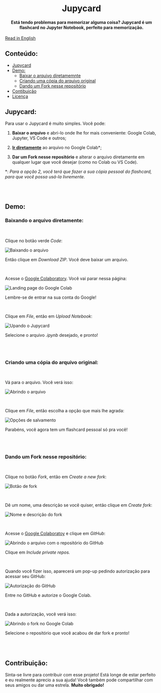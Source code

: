 <h1 align="center"> Jupycard</h1>

<div align="center">
<h4>Está tendo problemas para memorizar alguma coisa? Jupycard é um flashcard no Jupyter Notebook, perfeito para memorização.</h4>
</div>

[Read in English](/project-jupycard/readme.md)

<h2>Conteúdo:</h2>

- [Jupycard](#jupycard)
- [Demo:](#demo)
    - [Baixar o arquivo diretamemnte](#baixando-o-arquivo-diretamente)
    - [Criando uma cópia do arquivo original](#criando-uma-cópia-do-arquivo-original)
    - [Dando um Fork nesse repositório](#dando-um-fork-nesse-repositório)
- [Contibuição](#contribuição)
- [Licença](/Jupycard/license.md)

## Jupycard:

Para usar o Jupycard é muito simples. Você pode:

1. **Baixar o arquivo** e abri-lo onde lhe for mais conveniente: Google Colab, Jupyter, VS Code e outros;

2. **[Ir diretamente](https://colab.research.google.com/drive/15n4szAatgZnPKI4pAdXCmKEUJBiQp1Uk?usp=sharing")** ao arquivo no Google Colab*;

3. **Dar um Fork nesse repositório** e alterar o arquivo diretamente em qualquer lugar que você desejar (como no Colab ou VS Code).

*: *Para a opção 2, você terá que fazer a sua cópia pessoal do flashcard, para que você possa usá-la livremente.*

<br />
<br />

## Demo:

### Baixando o arquivo diretamente:
<br />

Clique no botão verde *Code*:

![Baixando o arquivo](/Jupycard/src/option1-step1-downloading-file.jpg) 

Então clique em *Download ZIP*. Você deve baixar um arquivo.

<br />

Acesse o [Google Colaboratory](https://colab.research.google.com). Você vai parar nessa página:

![Landing page do Google Colab](/Jupycard/src/option1-step2-google-colab.jpg)

Lembre-se de entrar na sua conta do Google!

<br />

Clique em *File*, então em *Upload Notebook*:

![Upando o Jupycard](/Jupycard/src/option1-step3-uploading-jupycard.jpg)

Selecione o arquivo *.ipynb* desejado, e pronto!

<br />
<br />

### Criando uma cópia do arquivo original:
<br />

Vá para o arquivo. Você verá isso:

![Abrindo o arquivo](/Jupycard/src/option2-step1-go-to-file.jpg)

<br />

Clique em *File*, então escolha a opção que mais lhe agrada:

![Opções de salvamento](/Jupycard/src/option2-step2-save-file.jpg)

Parabéns, você agora tem um flashcard pessoal só pra você!

<br />
<br />

### Dando um Fork nesse repositório:
<br />

Clique no botão *Fork*, então em *Create a new fork*:

![Botão de fork](/Jupycard/src/option3-step1-creating-a-fork.jpg)

<br />

Dê um nome, uma descrição se você quiser, então clique em *Create fork*:

![Nome e descrição do fork](/Jupycard/src/option3-step2-naming-the-fork.jpg)

<br />

Acesse o [Google Colaboratoy](https://colab.research.google.com) e clique em *GitHub*:

![Abrindo o arquivo com o repositório do GitHub](/Jupycard/src/option3-step3-github-to-colab.jpg)

Clique em *Include private repos.*

<br />

Quando você fizer isso, aparecerá um pop-up pedindo autorização para acessar seu GitHub:

![Autorização do GitHub](/Jupycard/src/option3-step4-authorization.jpg)

Entre no GitHub e autorize o Google Colab.

<br />

Dada a autorização, você verá isso:

![Abrindo o fork no Google Colab](/Jupycard/src/option3-step5-opening-fork-in-colab.jpg)

Selecione o repositório que você acabou de dar fork e pronto!

<br />
<br />

## Contribuição:
Sinta-se livre para contribuir com esse projeto! Está longe de estar perfeito e eu realmente aprecio a sua ajuda! Você também pode compartilhar com seus amigos ou dar uma estrela. **Muito obrigado!**
